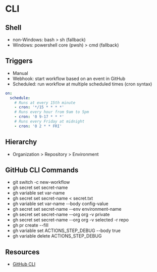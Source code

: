 # CLI

## Shell

- non-Windows: bash > sh (fallback)
- Windows: powershell core (pwsh) > cmd (fallback)

## Triggers

- Manual
- Webhook: start workflow based on an event in GitHub
- Scheduled: run workflow at multiple scheduled times (cron syntax)

```yaml
on:
  schedule:
    # Runs at every 15th minute
    - cron: '*/15 * * * *'
    # Runs every hour from 9am to 5pm
    - cron: '0 9-17 * * *'
    # Runs every Friday at midnight
    - cron: '0 2 * * FRI'
```

## Hierarchy

- Organization > Repository > Environment

## GitHub CLI Commands

- git switch -c new-workflow
- gh secret set secret-name
- gh variable set var-name
- gh secret set secret-name < secret.txt
- gh variable set var-name --body config-value
- gh secret set secret-name --env environment-name
- gh secret set secret-name --org org -v private
- gh secret set secret-name --org org -v selected -r repo
- gh pr create --fill
- gh variable set ACTIONS_STEP_DEBUG --body true
- gh variable delete ACTIONS_STEP_DEBUG

## Resources

- [GitHub CLI](https://cli.github.com/)
